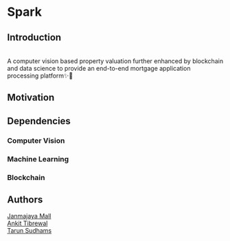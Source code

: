 # Spark

## Introduction

<br>
A computer vision based property valuation further enhanced by blockchain and data science to provide an end-to-end mortgage application processing platform✨📱

## Motivation

## Dependencies

### Computer Vision

### Machine Learning

### Blockchain

## Authors

[Janmajaya Mall](https://github.com/Janmajayamall) <br>
[Ankit Tibrewal](https://github.com/atibrewal98) <br>
[Tarun Sudhams](https://github.com/sudhamstarun) <br>
